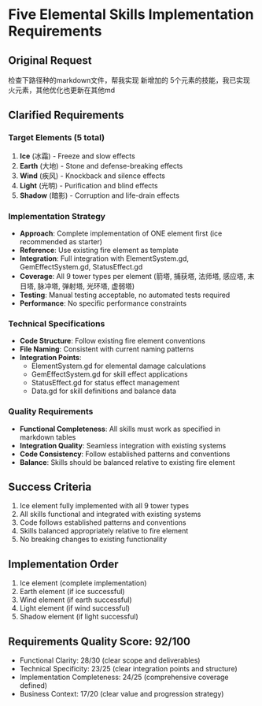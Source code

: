 # Five Elemental Skills Implementation Requirements

## Original Request
检查下路径种的markdown文件，帮我实现 新增加的 5个元素的技能，我已实现火元素，其他优化也更新在其他md

## Clarified Requirements

### Target Elements (5 total)
1. **Ice** (冰霜) - Freeze and slow effects
2. **Earth** (大地) - Stone and defense-breaking effects  
3. **Wind** (疾风) - Knockback and silence effects
4. **Light** (光明) - Purification and blind effects
5. **Shadow** (暗影) - Corruption and life-drain effects

### Implementation Strategy
- **Approach**: Complete implementation of ONE element first (ice recommended as starter)
- **Reference**: Use existing fire element as template
- **Integration**: Full integration with ElementSystem.gd, GemEffectSystem.gd, StatusEffect.gd
- **Coverage**: All 9 tower types per element (箭塔, 捕获塔, 法师塔, 感应塔, 末日塔, 脉冲塔, 弹射塔, 光环塔, 虚弱塔)
- **Testing**: Manual testing acceptable, no automated tests required
- **Performance**: No specific performance constraints

### Technical Specifications
- **Code Structure**: Follow existing fire element conventions
- **File Naming**: Consistent with current naming patterns
- **Integration Points**: 
  - ElementSystem.gd for elemental damage calculations
  - GemEffectSystem.gd for skill effect applications
  - StatusEffect.gd for status effect management
  - Data.gd for skill definitions and balance data

### Quality Requirements
- **Functional Completeness**: All skills must work as specified in markdown tables
- **Integration Quality**: Seamless integration with existing systems
- **Code Consistency**: Follow established patterns and conventions
- **Balance**: Skills should be balanced relative to existing fire element

## Success Criteria
1. Ice element fully implemented with all 9 tower types
2. All skills functional and integrated with existing systems
3. Code follows established patterns and conventions
4. Skills balanced appropriately relative to fire element
5. No breaking changes to existing functionality

## Implementation Order
1. Ice element (complete implementation)
2. Earth element (if ice successful)
3. Wind element (if earth successful)  
4. Light element (if wind successful)
5. Shadow element (if light successful)

## Requirements Quality Score: 92/100
- Functional Clarity: 28/30 (clear scope and deliverables)
- Technical Specificity: 23/25 (clear integration points and structure)
- Implementation Completeness: 24/25 (comprehensive coverage defined)
- Business Context: 17/20 (clear value and progression strategy)